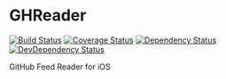 # GHReader

[![Build Status][travis-image]][travis-url]
[![Coverage Status][codecov-image]][codecov-url]
[![Dependency Status][daviddm-image]][daviddm-url]
[![DevDependency Status][daviddm-dev-image]][daviddm-dev-url]

GitHub Feed Reader for iOS


[travis-url]: https://travis-ci.org/moqada/GHReader
[travis-image]: https://img.shields.io/travis/moqada/GHReader.svg?style=flat-square
[daviddm-url]: https://david-dm.org/moqada/GHReader
[daviddm-image]: https://img.shields.io/david/moqada/GHReader.svg?style=flat-square
[daviddm-dev-url]: https://david-dm.org/moqada/GHReader#info=devDependencies
[daviddm-dev-image]: https://img.shields.io/david/dev/moqada/GHReader.svg?style=flat-square
[codecov-url]: https://codecov.io/github/moqada/GHReader
[codecov-image]: https://img.shields.io/codecov/c/github/moqada/GHReader.svg?style=flat-square

